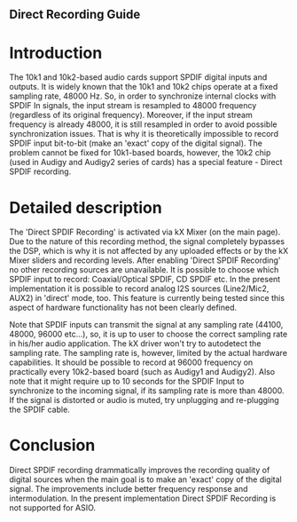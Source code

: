 ## Direct Recording Guide

# Introduction

The 10k1 and 10k2-based audio cards support SPDIF digital inputs and outputs. It is widely 
known that the 10k1 and 10k2 chips operate at a fixed sampling rate, 48000 Hz. So, in order
to synchronize internal clocks with SPDIF In signals, the input stream is resampled to 48000
frequency (regardless of its original frequency). Moreover, if the input stream frequency is
already 48000, it is still resampled in order to avoid possible synchronization issues. That
is why it is theoretically impossible to record SPDIF input bit-to-bit (make an 'exact' copy
of the digital signal). The problem cannot be fixed for 10k1-based boards, however, the 10k2 
chip (used in Audigy and Audigy2 series of cards) has a special feature - Direct SPDIF recording.

# Detailed description

The 'Direct SPDIF Recording' is activated via kX Mixer (on the main page). Due to the nature 
of this recording method, the signal completely bypasses the DSP, which is why it is not 
affected by any uploaded effects or by the kX Mixer sliders and recording levels. After enabling
'Direct SPDIF Recording' no other recording sources are unavailable.
It is possible to choose which SPDIF input to record: Coaxial/Optical SPDIF, CD SPDIF etc. In
the present implementation it is possible to record analog I2S sources (Line2/Mic2, AUX2) in
'direct' mode, too. This feature is currently being tested since this aspect of hardware 
functionality has not been clearly defined.

Note that SPDIF inputs can transmit the signal at any sampling rate (44100, 48000, 96000 etc...),
so, it is up to user to choose the correct sampling rate in his/her audio application. The kX
driver won't try to autodetect the sampling rate. The sampling rate is, however, limited by the 
actual hardware capabilities. It should be possible to record at 96000 frequency on practically 
every 10k2-based board (such as Audigy1 and Audigy2). Also note that it might require up to 10
seconds for the SPDIF Input to synchronize to the incoming signal, if its sampling rate is more 
than 48000. If the signal is distorted or audio is muted, try unplugging and re-plugging the SPDIF cable.

# Conclusion

Direct SPDIF recording drammatically improves the recording quality of digital sources when the 
main goal is to make an 'exact' copy of the digital signal. The improvements include better 
frequency response and intermodulation. In the present implementation Direct SPDIF Recording is 
not supported for ASIO.
